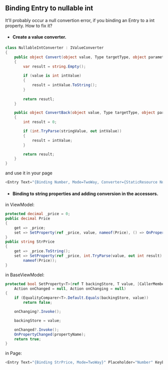 ## Binding Entry to nullable int
It'll probably occur a null convertion error, if you binding an Entry to a int property. How to fix it?

- #### Create a value converter.
```c#
class NullableIntConverter : IValueConverter
{
    public object Convert(object value, Type targetType, object parameter, CultureInfo culture)
    {
        var result = string.Empty();
        
        if (value is int intValue)
        {
            result = intValue.ToString();
        }
        
        return resutl;
    }

    public object ConvertBack(object value, Type targetType, object parameter, CultureInfo culture)
    {
        int result = 0;

        if (int.TryParse(stringValue, out intValue))
        {
            result = intValue;
        }

        return result;
    }
}
```
and use it in your page
```c#
<Entry Text="{Binding Number, Mode=TwoWay, Converter={StaticResource NullableIntConverter}}" Placeholder="Number" Keyboard="Numeric" />
```
- #### Binding to string properties and adding conversion in the accessors.
in ViewModel:
```c#
protected decimal _price = 0;
public decimal Price
{
    get => _price;
    set => SetProperty(ref _price, value, nameof(Price), () => OnPropertyChanged(nameof(StrPrice)));
}
public string StrPrice
{
    get => _price.ToString();
    set => SetProperty(ref _price, int.TryParse(value, out int result) ? result : 0,
        nameof(Price));
}
```
in BaseViewModel:
``` c#
protected bool SetProperty<T>(ref T backingStore, T value, [CallerMemberName]string propertyName = "",
    Action onChanged = null, Action onChanging = null)
{
    if (EqualityComparer<T>.Default.Equals(backingStore, value))
        return false;

    onChanging?.Invoke();

    backingStore = value;

    onChanged?.Invoke();
    OnPropertyChanged(propertyName);
    return true;
}
```
in Page:
```c#
<Entry Text="{Binding StrPrice, Mode=TwoWay}" Placeholder="Number" Keyboard="Numeric" />
```
